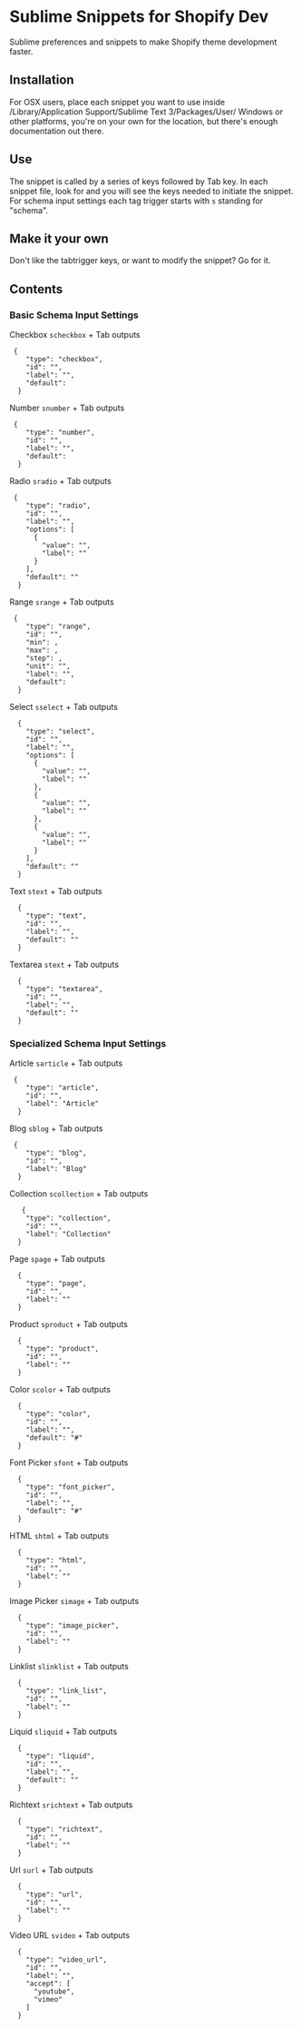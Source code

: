 # Sublime Snippets for Shopify Dev
Sublime preferences and snippets to make Shopify theme development faster.

## Installation
For OSX users, place each snippet you want to use inside <user>/Library/Application Support/Sublime Text 3/Packages/User/
Windows or other platforms, you're on your own for the location, but there's enough documentation out there.

## Use
The snippet is called by a series of keys followed by Tab key. In each snippet file, look for <tabTrigger> and you will see the keys needed to initiate the snippet. For schema input settings each tag trigger starts with `s` standing for "schema".

## Make it your own
Don't like the tabtrigger keys, or want to modify the snippet? Go for it.

## Contents

### Basic Schema Input Settings
Checkbox
`scheckbox` + Tab outputs
```
 {
    "type": "checkbox",
    "id": "",
    "label": "",
    "default": 
  }
```
Number
`snumber` + Tab outputs
```
 {
    "type": "number",
    "id": "",
    "label": "",
    "default": 
  }
```
Radio
`sradio` + Tab outputs
```
 {
    "type": "radio",
    "id": "",
    "label": "",
    "options": [
      {
        "value": "",
        "label": ""
      }
    ],
    "default": ""
  }
```
Range
`srange` + Tab outputs
```
 {
    "type": "range",
    "id": "",
    "min": ,
    "max": ,
    "step": ,
    "unit": "",
    "label": "",
    "default": 
  }
```
Select
`sselect` + Tab outputs
```
  {
    "type": "select",
    "id": "",
    "label": "",
    "options": [
      {
        "value": "",
        "label": ""
      },
      {
        "value": "",
        "label": ""
      },
      {
        "value": "",
        "label": ""
      }
    ],
    "default": ""
  }
```
Text
`stext` + Tab outputs
```
  {
    "type": "text",
    "id": "",
    "label": "",
    "default": ""
  }
```
Textarea
`stext` + Tab outputs
```
  {
    "type": "textarea",
    "id": "",
    "label": "",
    "default": ""
  }
```

### Specialized Schema Input Settings
Article
`sarticle` + Tab outputs
```
 {
    "type": "article",
    "id": "",
    "label": "Article"
  }
```
Blog
`sblog` + Tab outputs
```
 {
    "type": "blog",
    "id": "",
    "label": "Blog"
  }
```
Collection
`scollection` + Tab outputs
```
   {
    "type": "collection",
    "id": "",
    "label": "Collection"
  }
```
Page
`spage` + Tab outputs
```
  {
    "type": "page",
    "id": "",
    "label": ""
  }
```
Product
`sproduct` + Tab outputs
```
  {
    "type": "product",
    "id": "",
    "label": ""
  }
```
Color
`scolor` + Tab outputs
```
  {
    "type": "color",
    "id": "",
    "label": "",
    "default": "#"
  }
```
Font Picker
`sfont` + Tab outputs
```
  {
    "type": "font_picker",
    "id": "",
    "label": "",
    "default": "#"
  }
```
HTML
`shtml` + Tab outputs
```
  {
    "type": "html",
    "id": "",
    "label": ""
  }
```
Image Picker
`simage` + Tab outputs
```
  {
    "type": "image_picker",
    "id": "",
    "label": ""
  }
```
Linklist
`slinklist` + Tab outputs
```
  {
    "type": "link_list",
    "id": "",
    "label": ""
  }
```
Liquid
`sliquid` + Tab outputs
```
  {
    "type": "liquid",
    "id": "",
    "label": "",
    "default": ""
  }
```
Richtext
`srichtext` + Tab outputs
```
  {
    "type": "richtext",
    "id": "",
    "label": ""
  }
```
Url
`surl` + Tab outputs
```
  {
    "type": "url",
    "id": "",
    "label": ""
  }
```
Video URL
`svideo` + Tab outputs
```
  {
    "type": "video_url",
    "id": "",
    "label": "",
    "accept": [
      "youtube",
      "vimeo"
    ]
  }
```
